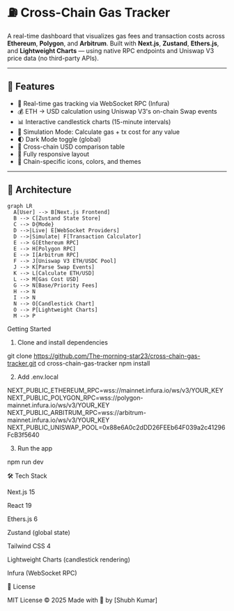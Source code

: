 # ⛽ Cross-Chain Gas Tracker

A real-time dashboard that visualizes gas fees and transaction costs across **Ethereum**, **Polygon**, and **Arbitrum**. Built with **Next.js**, **Zustand**, **Ethers.js**, and **Lightweight Charts** — using native RPC endpoints and Uniswap V3 price data (no third-party APIs).

---

## 🔧 Features

- 📡 Real-time gas tracking via WebSocket RPC (Infura)
- 💰 ETH → USD calculation using Uniswap V3's on-chain Swap events
- 📊 Interactive candlestick charts (15-minute intervals)
- 🔁 Simulation Mode: Calculate gas + tx cost for any value
- 🌓 Dark Mode toggle (global)
- 🧮 Cross-chain USD comparison table
- 📱 Fully responsive layout
- 🎨 Chain-specific icons, colors, and themes

---

## 🧠 Architecture

```mermaid
graph LR
  A[User] --> B[Next.js Frontend]
  B --> C[Zustand State Store]
  C --> D{Mode}
  D -->|Live| E[WebSocket Providers]
  D -->|Simulate| F[Transaction Calculator]
  E --> G[Ethereum RPC]
  E --> H[Polygon RPC]
  E --> I[Arbitrum RPC]
  F --> J[Uniswap V3 ETH/USDC Pool]
  J --> K[Parse Swap Events]
  K --> L[Calculate ETH/USD]
  L --> M[Gas Cost USD]
  G --> N[Base/Priority Fees]
  H --> N
  I --> N
  N --> O[Candlestick Chart]
  O --> P[Lightweight Charts]
  M --> P
```
Getting Started

1. Clone and install dependencies

git clone https://github.com/The-morning-star23/cross-chain-gas-tracker.git
cd cross-chain-gas-tracker
npm install

2. Add .env.local

NEXT_PUBLIC_ETHEREUM_RPC=wss://mainnet.infura.io/ws/v3/YOUR_KEY
NEXT_PUBLIC_POLYGON_RPC=wss://polygon-mainnet.infura.io/ws/v3/YOUR_KEY
NEXT_PUBLIC_ARBITRUM_RPC=wss://arbitrum-mainnet.infura.io/ws/v3/YOUR_KEY
NEXT_PUBLIC_UNISWAP_POOL=0x88e6A0c2dDD26FEEb64F039a2c41296FcB3f5640

3. Run the app

npm run dev


 🛠 Tech Stack

Next.js 15

React 19

Ethers.js 6

Zustand (global state)

Tailwind CSS 4

Lightweight Charts (candlestick rendering)

Infura (WebSocket RPC)


📝 License

MIT License © 2025
Made with 💙 by [Shubh Kumar]